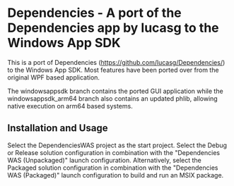 ﻿# Dependencies - A port of the Dependencies app by lucasg to the Windows App SDK

This is a port of Dependencies (https://github.com/lucasg/Dependencies/) to the Windows App SDK. Most features have been ported over from the original WPF based application.

The windowsappsdk branch contains the ported GUI application while the windowsappsdk_arm64 branch also contains an updated phlib, allowing native execution on arm64 based systems.

## Installation and Usage

Select the DependenciesWAS project as the start project. Select the Debug or Release solution configuration in combination with the "Dependencies WAS (Unpackaged)" launch configuration. Alternatively, select the Packaged solution configuration in combination with the "Dependencies WAS (Packaged)" launch configuration to build and run an MSIX package.
